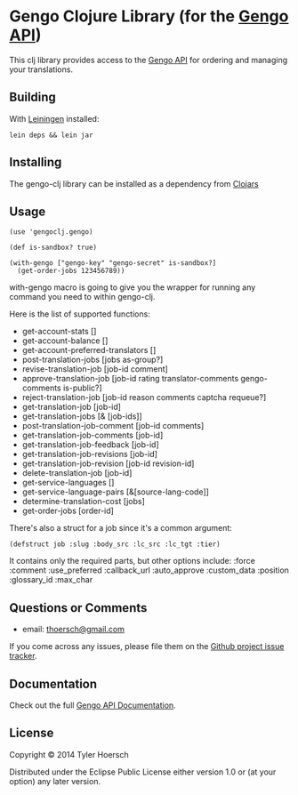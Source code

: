 Gengo Clojure Library (for the [Gengo API](http://developers.gengo.com/))
===========

This clj library provides access to the [Gengo API](http://developers.gengo.com/) for ordering and managing your translations.

## Building

With [Leiningen](http://github.com/technomancy/leiningen) installed:

    lein deps && lein jar

## Installing

The gengo-clj library can be installed as a dependency from [Clojars](http://clojars.org/gengo-clj)

## Usage

    (use 'gengoclj.gengo)

    (def is-sandbox? true)

    (with-gengo ["gengo-key" "gengo-secret" is-sandbox?]
      (get-order-jobs 123456789))

with-gengo macro is going to give you the wrapper for running any command you need to within gengo-clj.

Here is the list of supported functions:

 * get-account-stats []
 * get-account-balance []
 * get-account-preferred-translators []
 * post-translation-jobs [jobs as-group?]
 * revise-translation-job [job-id comment]
 * approve-translation-job [job-id rating translator-comments gengo-comments is-public?]
 * reject-translation-job [job-id reason comments captcha requeue?]
 * get-translation-job [job-id]
 * get-translation-jobs [& [job-ids]]
 * post-translation-job-comment [job-id comments]
 * get-translation-job-comments [job-id]
 * get-translation-job-feedback [job-id]
 * get-translation-job-revisions [job-id]
 * get-translation-job-revision [job-id revision-id]
 * delete-translation-job [job-id]
 * get-service-languages []
 * get-service-language-pairs [&[source-lang-code]]
 * determine-translation-cost [jobs]
 * get-order-jobs [order-id]


There's also a struct for a job since it's a common argument:

    (defstruct job :slug :body_src :lc_src :lc_tgt :tier)

It contains only the required parts, but other options include:
    :force :comment :use_preferred :callback_url :auto_approve :custom_data :position :glossary_id :max_char

## Questions or Comments

 * email: thoersch@gmail.com

 If you come across any issues, please file them on the [Github project issue tracker](https://github.com/thoersch/gengo-clj/issues).

## Documentation

Check out the full [Gengo API Documentation](http://developers.gengo.com/).

## License

Copyright © 2014 Tyler Hoersch

Distributed under the Eclipse Public License either version 1.0 or (at
your option) any later version.
